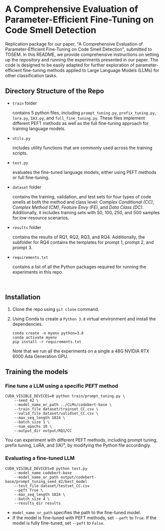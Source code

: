 # A Comprehensive Evaluation of Parameter-Efficient Fine-Tuning on Code Smell Detection

Replication package for our paper, "A Comprehensive Evaluation of Parameter-Efficient Fine-Tuning on Code Smell Detection", submitted to TOSEM. In this README, we provide comprehensive instructions on setting up the repository and running the experiments presented in our paper. The code is designed to be easily adapted for further exploration of parameter-efficient fine-tuning methods applied to Large Language Models (LLMs) for other classification tasks.

## Directory Structure of the Repo

- `train` folder

  contains 5 python files, including `prompt_tuning.py`, `prefix_tuning.py`, `lora.py`, `IA3.py`, and  `full_fine_tuning.py`. These files implement different PEFT methods as well as the full fine-tuning approach for training language models.

- `utils.py`

  includes utility functions that are commonly used across the training scripts.

- `test.py`

  evaluates the fine-tuned language models, either using PEFT methods or full fine-tuning.

- `dataset` folder

  contains the training, validation, and test sets for four types of code smells at both the method and class level: *Complex Conditional (CC)*, *Complex Method (CM)*, *Feature Envy (FE)*, and *Data Class (DC)*. Additionally, it includes training sets with 50, 100, 250, and 500 samples for low-resource scenarios.

- `results` folder

  contains the results of RQ1, RQ2, RQ3, and RQ4. Additionally, the subfolder for RQ4 contains the templates for prompt 1, prompt 2, and prompt 3.

- `requirements.txt`

  contains a list of all the Python packages required for running the experiments in this repo.

​	

## Installation

1. Clone the repo using `git clone` command.

2. Using Conda to create a `Python 3.8` virtual environment and install the dependencies.

   ```
   conda create -n myenv python=3.8
   conda activate myenv
   pip install -r requirements.txt
   ```

   Note that we run all the experiments on a single a 48G NVIDIA RTX 6000 Ada Generation GPU.

   

## Training the models

### Fine tune a LLM using a specific PEFT method

``` 
CUDA_VISIBLE_DEVICES=0 python train/prompt_tuning.py \
	--seed 42 \
  	--model_name_or_path ../CLMs/codebert-base \
  	--train_file dataset/trainset_CC.csv \
  	--valid_file dataset/validset_CC.csv \
  	--max_seq_length 1024 \
	--batch_size 1 \
	--num_epochs 10 \
	--output_dir output/RQ1/CC
```

You can experiment with different PEFT methods, including prompt tuning, prefix tuning, LoRA, and (IA)³, by modifying the Python file accordingly.

### Evaluating a fine-tuned LLM

```
CUDA_VISIBLE_DEVICES=0 python test.py
	--model_name codebert-base
	--model_name_or_path output/codebert-base/prompt_tuning_seed_42/best_model
	--test_file dataset/testset_CC.csv
	--peft True \
	--max_seq_length 1024 \
	--batch_size 4 \
	--results_dir results
```

- `model_name_or_path` specifies the path to the fine-tuned model.
- If the model is fine-tuned with PEFT methods, set `--peft` to `True`. If the model is fully fine-tuned, set `--peft` to `False`.

